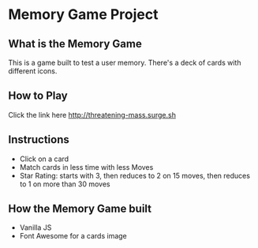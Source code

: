 # Memory Game Project

## What is the Memory Game
This is a game built to test a user memory. There's a deck of cards with different icons.

## How to Play
Click the link here http://threatening-mass.surge.sh

## Instructions
* Click on a card
* Match cards in less time with less Moves
* Star Rating: starts with 3, then reduces to 2 on 15 moves, then reduces to 1 on more than 30 moves

## How the Memory Game built
* Vanilla JS
* Font Awesome for a cards image
